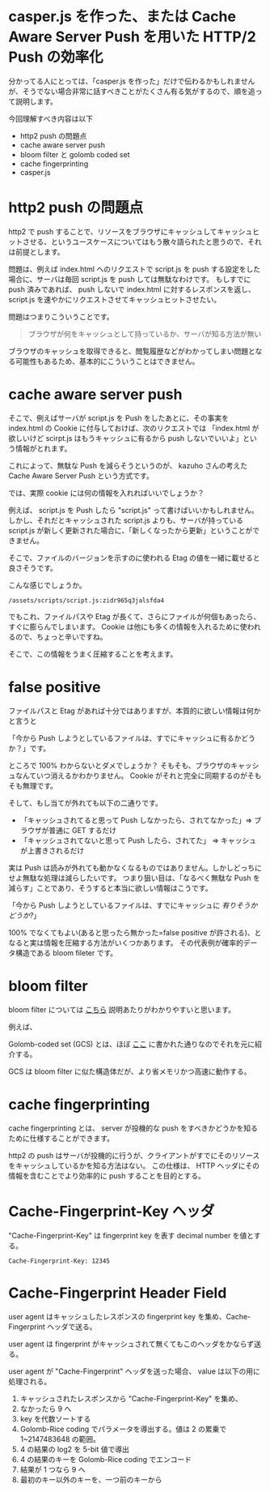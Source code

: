 # casper.js を作った、または Cache Aware Server Push を用いた HTTP/2 Push の効率化

分かってる人にとっては、「casper.js を作った」だけで伝わるかもしれませんが、そうでない場合非常に話すべきことがたくさん有る気がするので、順を追って説明します。

今回理解すべき内容は以下


- http2 push の問題点
- cache aware server push
- bloom filter と golomb coded set
- cache fingerprinting
- casper.js


# http2 push の問題点

http2 で push することで、リソースをブラウザにキャッシュしてキャッシュヒットさせる、というユースケースについてはもう散々語られたと思うので、それは前提とします。

問題は、例えば index.html へのリクエストで script.js を push する設定をした場合に、サーバは毎回 script.js を push しては無駄なわけです。
もしすでに push 済みであれば、 push しないで index.html に対するレスポンスを返し、 script.js を速やかにリクエストさせてキャッシュヒットさせたい。

問題はつまりこういうことです。

> ブラウザが何をキャッシュとして持っているか、サーバが知る方法が無い


ブラウザのキャッシュを取得できると、閲覧履歴などがわかってしまい問題となる可能性もあるため、基本的にこういうことはできません。


# cache aware server push

そこで、例えばサーバが script.js を Push をしたあとに、その事実を index.html の Cookie に付与しておけば、次のリクエストでは 「index.html が欲しいけど scirpt.js はもうキャッシュに有るから push しないでいいよ」という情報がとれます。

これによって、無駄な Push を減らそうというのが、 kazuho さんの考えた Cache Aware Server Push という方式です。

では、実際 cookie には何の情報を入れればいいでしょうか？


例えば、 script.js を Push したら "script.js" って書けばいいかもしれません。
しかし、それだとキャッシュされた script.js よりも、サーバが持っている script.js が新しく更新された場合に、「新しくなったから更新」ということができません。

そこで、ファイルのバージョンを示すのに使われる Etag の値を一緒に載せると良さそうです。

こんな感じでしょうか。

```
/assets/scripts/script.js:zidr965q3jalsfda4
```

でもこれ、ファイルパスや Etag が長くて、さらにファイルが何個もあったら、すぐに膨らんでしまいます。
Cookie は他にも多くの情報を入れるために使われるので、ちょっと辛いですね。

そこで、この情報をうまく圧縮することを考えます。


# false positive

ファイルパスと Etag があれば十分ではありますが、本質的に欲しい情報は何かと言うと

「今から Push しようとしているファイルは、すでにキャッシュに有るかどうか？」です。

ところで 100% わからないとダメでしょうか？
そもそも、ブラウザのキャッシュなんていつ消えるかわかりません。 Cookie がそれと完全に同期するのがそもそも無理です。

そして、もし当てが外れても以下の二通りです。

- 「キャッシュされてると思って Push しなかったら、されてなかった」=> ブラウザが普通に GET するだけ
- 「キャッシュされてないと思って Push したら、されてた」 => キャッシュが上書きされるだけ

実は Push は読みが外れても動かなくなるものではありません。しかしどっちにせよ無駄な処理は減らしたいです。
つまり狙い目は、「なるべく無駄な Push を減らす」ことであり、そうすると本当に欲しい情報はこうです。


「今から Push しようとしているファイルは、すでにキャッシュに *有りそうかどうか?*」


100% でなくてもよい(あると思ったら無かった=false positive が許される)、となると実は情報を圧縮する方法がいくつかあります。
その代表例が確率的データ構造である bloom fileter です。


# bloom filter

bloom filter については [こちら](http://dev.ariel-networks.com/column/tech/boom_filter/) 説明あたりがわかりやすいと思います。

例えば、







Golomb-coded set (GCS) とは、ほぼ [ここ](http://giovanni.bajo.it/post/47119962313/golomb-coded-sets-smaller-than-bloom-filters) に書かれた通りなのでそれを元に紹介する。


GCS は bloom filter に似た構造体だが、より省メモリかつ高速に動作する。














# cache fingerprinting

cache fingerprinting とは、 server が投機的な push をすべきかどうかを知るために仕様することができます。

http2 の push はサーバが投機的に行うが、クライアントがすでにそのリソースをキャッシュしているかを知る方法はない。
この仕様は、 HTTP ヘッダにその情報を含むことでより効率的に push することを目的とする。


# Cache-Fingerprint-Key ヘッダ

"Cache-Fingerprint-Key" は fingerprint key を表す decimal number を値とする。

```
Cache-Fingerprint-Key: 12345
```

# Cache-Fingerprint Header Field

user agent はキャッシュしたレスポンスの fingerprint key を集め、Cache-Fingerprint ヘッダで送る。

user agent は fingerprint がキャッシュされて無くてもこのヘッダをかならず送る。

user agent が "Cache-Fingerprint" ヘッダを送った場合、 value は以下の用に処理される。

1. キャッシュされたレスポンスから "Cache-Fingerprint-Key" を集め、
2. なかったら 9 へ
3. key を代数ソートする
4. Golomb-Rice coding でパラメータを導出する。値は 2 の累乗で 1~2147483648 の範囲。
5. 4 の結果の log2 を 5-bit 値で導出
6. 4 の結果のキーを Golomb-Rice coding でエンコード
7. 結果が 1 つなら 9 へ
8. 最初のキー以外のキーを、一つ前のキーから

